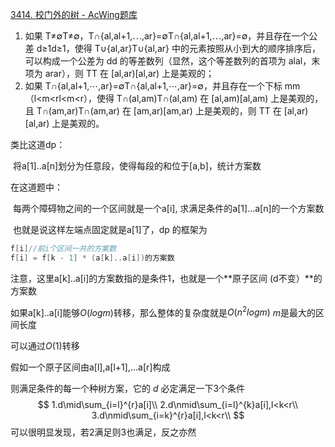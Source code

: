 [3414. 校门外的树 - AcWing题库](https://www.acwing.com/problem/content/3417/)

1. 如果 T≠∅T≠∅，T∩{al,al+1,⋯,ar}=∅T∩{al,al+1,⋯,ar}=∅，并且存在一个公差 d≥1d≥1，使得 T∪{al,ar}T∪{al,ar} 中的元素按照从小到大的顺序排序后，可以构成一个公差为 dd 的等差数列（显然，这个等差数列的首项为 alal，末项为 arar），则 TT 在 [al,ar)[al,ar) 上是美观的；
2. 如果 T∩{al,al+1,⋯,ar}=∅T∩{al,al+1,⋯,ar}=∅，并且存在一个下标 mm（l<m<rl<m<r），使得 T∩(al,am)T∩(al,am) 在 [al,am)[al,am) 上是美观的，且 T∩(am,ar)T∩(am,ar) 在 [am,ar)[am,ar) 上是美观的，则 TT 在 [al,ar)[al,ar) 上是美观的。

类比这道dp：

​	将a[1]..a[n]划分为任意段，使得每段的和位于[a,b]，统计方案数

在这道题中：

​	每两个障碍物之间的一个区间就是一个a[i], 求满足条件的a[1]...a[n]的一个方案数

​	也就是说这样左端点固定就是a[1]了，dp 的框架为

```c
f[i]//前i个区间一共的方案数
f[i] = f[k - 1] * (a[k]..a[i])的方案数
```

注意，这里a[k]..a[i]的方案数指的是条件1，也就是一个**原子区间 (d不变）**的方案数

如果a[k]..a[i]能够$O(logm)$转移，那么整体的复杂度就是$O(n^2logm)$ $m$是最大的区间长度



可以通过$O(1)$转移

假如一个原子区间由a[l],a[l+1],...a[r]构成

则满足条件的每一个种树方案，它的 $d$ 必定满足一下3个条件
$$
1.d\mid\sum_{i=l}^{r}a[i]\\
2.d\nmid\sum_{i=l}^{k}a[i],l<k<r\\
3.d\nmid\sum_{i=k}^{r}a[i],l<k<r\\
$$
可以很明显发现，若2满足则3也满足，反之亦然

**所以我们只要满足1,3两个条件**

由1,3两个条件，我们可以得出，假如已经知道了满足$a[k, i]$的所有$d_{k,i}$ ,那么 $a[k-1, i]$ 的所有 $d_{k-1,i}$ 必定不等于 $d_{k, i}$, $d_{k+1, i}...,d_{i-1,i}$

否则与3矛盾

$k$从大到小转移，枚举 $$\sum_{k}^{i}a$$ 的所有约数 $d$, 并且 $d$ 不能和之前枚举的 $d$ 相同



[1,n]每个数的约数总和只有$O(nlogn)$个，所以平摊每个数的约数个数是$log(n)$

所以总的复杂度是$O(n^2log(m))$

要预处理出每个数的所有约数（不包括它自己）

```c++
    vector<vector<int>> divList;
    divList.resize(a[n] + 1);
    for(int i = 1; i <= a[n]; i++){
        for(int j = 2 * i; j <= a[n]; j += i){
            divList[j].push_back(i);
        }
    }
```



[3300. 食材运输 - AcWing题库](https://www.acwing.com/problem/content/description/3303/)

## 题意：

一棵树，边有权值，k辆车最多从m个点出发，$m<=k$ ,每辆车指定需要送的点集，求车路程的最小值。

## 分析：

### 1.一辆车从某个点出发的最小值：

设路径树为从跟出发到需要送的点的路径构成的树，显然 路径树 $\subset$ 树

路径树的生成可以用递归生成：

> 对 $\forall$ 节点 $u$， 及它的孩子 $v$
>
> 若$v$ 为需要送的点，或 $v$ 的子树中有需要送的点，
>
> 则 $uv$ $\in$ 路径树

```
路程最小值 = 路径树的边权和*2 - 路径树根节点到叶节点的最大距离
```

路径最小值可以用归纳法证明，不再展开



### 2.二分枚举最终答案，判定答案是否可以

对于每一次枚举，得到能够从点 $u$ 出发的车的集合 $C_u$， $C_u$ 中的每辆车都满足从 $u$  出发路程的最小值小于等于枚举的答案。

有 $n$ 个点就有 $n$ 个不同的集合，现在要判定从中最多选 $m$ 个集合， 这 $m$ 个集合的并集能否覆盖所有车辆。

这个是**集合覆盖**问题， 是NPC的，但是用动态规划可以在伪多项式内解决。



### 3.集合覆盖问题

转化一下问题，从判定问题变为优化的问题，即要覆盖所有车辆最少需要选多少个集合。

令$f[i][j]$ 表示前 $i$ 个集合 覆盖了 $j$ 的二进制表示的车辆的状态最少需要选多少个集合



考虑第 $i+1$ 个集合，如果不选它，那么 $f[i+1][j] =f[i][j]$

如果选他，那么 $j$ 状态就会变为 $j | C_{i+1}$  状态。

注意**这个转移是多对一的关系**，即有多个 $f[i][j]$ 会映射到同一个 $f[i + 1][k]$,  取最小值。因此转移的时候应该枚举从$i$ 转移到 $i +1$，而不是枚举 $i+1$ 能从哪些 $i$ 转移过来



空间上可以状态压缩把  $i$ 压缩掉，注意由于 $j | C_{i+1}$  是单调非减的，所以转移要倒着转移。**这跟 带权值的背包问题的压缩 是一样的**



```c++
    For(i, 1, n){
        for(int j = (1 << k) - 1; j >= 0; j--){
            f[j | canRun[i]] = min(f[j | canRun[i]], f[j] + 1);
        }
    }
```

